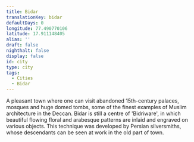 ```yaml
---
title: Bidar
translationKey: bidar
defaultDays: 0
longitude: 77.490770106
latitude: 17.911148405
alias: ''
draft: false
nighthalt: false
display: false
id: city
type: city
tags:
  - Cities
  - Bidar
---
```

A pleasant town where one can visit abandoned 15th-century palaces, mosques and huge domed tombs, some of the finest examples of Muslim architecture in the Deccan. Bidar is still a centre of 'Bidriware', in which beautiful flowing floral and arabesque patterns are inlaid and engraved on various objects. This technique was developed by Persian silversmiths, whose descendants can be seen at work in the old part of town. 